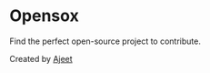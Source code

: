 # Opensox

Find the perfect open-source project to contribute.

Created by [Ajeet](https://x.com/ajeetunc)